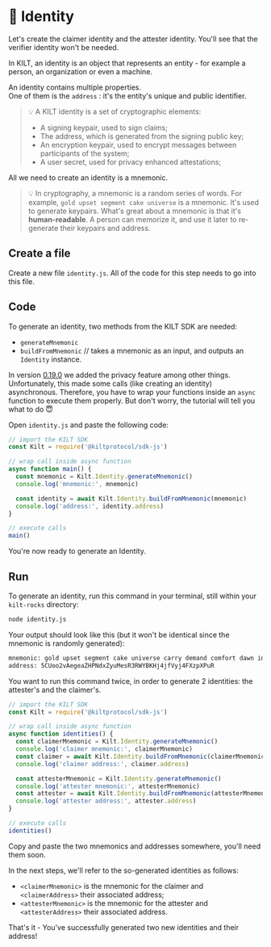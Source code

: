 # 👤 Identity

Let's create the <span class="label-role claimer">claimer</span> identity and the <span class="label-role attester">attester</span> identity. You'll see that the <span class="label-role verifier">verifier</span> identity won't be needed.

In KILT, an identity is an object that represents an entity - for example a person, an organization or even a machine.

An identity contains multiple properties.  
One of them is the `address` : it's the entity's unique and public identifier.

> 💡 A KILT identity is a set of cryptographic elements:
>
> - A signing keypair, used to sign claims;
> - The address, which is generated from the signing public key;
> - An encryption keypair, used to encrypt messages between participants of the system;
> - A user secret, used for privacy enhanced attestations;

All we need to create an identity is a mnemonic.

> 💡 In cryptography, a mnemonic is a random series of words. For example, `gold upset segment cake universe` is a mnemonic. It's used to generate keypairs. What's great about a mnemonic is that it's **human-readable**. A person can memorize it, and use it later to re-generate their keypairs and address.

## Create a file

Create a new file `identity.js`.
All of the code for this step needs to go into this file.

## Code

To generate an identity, two methods from the KILT SDK are needed:

- `generateMnemonic`
- `buildFromMnemonic` // takes a mnemonic as an input, and outputs an `Identity` instance.

In version [0.19.0](https://github.com/KILTprotocol/sdk-js/releases/tag/0.19.0) we added the privacy feature among other things. Unfortunately, this made some calls (like creating an identity) asynchronous. Therefore, you have to wrap your functions inside an `async` function to execute them properly. But don't worry, the tutorial will tell you what to do 😇

Open `identity.js` and paste the following code:

<!-- copy and paste 🚧 1️⃣ identity_example from 1_identity.ts -->

<!-- IMPORTANT ❗️ Respect the UNCOMMENT-LINE and REMOVE-LINE comments -->

```javascript
// import the KILT SDK
const Kilt = require('@kiltprotocol/sdk-js')

// wrap call inside async function
async function main() {
  const mnemonic = Kilt.Identity.generateMnemonic()
  console.log('mnemonic:', mnemonic)

  const identity = await Kilt.Identity.buildFromMnemonic(mnemonic)
  console.log('address:', identity.address)
}

// execute calls
main()
```

You're now ready to generate an Identity.

## Run

To generate an identity, run this command in your terminal, still within your `kilt-rocks` directory:

```bash
node identity.js
```

Your output should look like this (but it won't be identical since the mnemonic is randomly generated):

```bash
mnemonic: gold upset segment cake universe carry demand comfort dawn invite element capital
address: 5CUoo2vAegeaZHPNdxZyuMesR3RWYBKHj4jfVyj4FXzpXPuR
```

You want to run this command twice, in order to generate 2 identities: the <span class="label-role attester">attester</span>'s and the <span class="label-role claimer">claimer</span>'s.

<!-- copy and paste 🚧 2️⃣ identities_example from 1_identity.ts -->

<!-- IMPORTANT ❗️ Respect the UNCOMMENT-LINE and REMOVE-LINE comments -->

```javascript
// import the KILT SDK
const Kilt = require('@kiltprotocol/sdk-js')

// wrap call inside async function
async function identities() {
  const claimerMnemonic = Kilt.Identity.generateMnemonic()
  console.log('claimer mnemonic:', claimerMnemonic)
  const claimer = await Kilt.Identity.buildFromMnemonic(claimerMnemonic)
  console.log('claimer address:', claimer.address)

  const attesterMnemonic = Kilt.Identity.generateMnemonic()
  console.log('attester mnemonic:', attesterMnemonic)
  const attester = await Kilt.Identity.buildFromMnemonic(attesterMnemonic)
  console.log('attester address:', attester.address)
}

// execute calls
identities()
```

Copy and paste the two mnemonics and addresses somewhere, you'll need them soon.

In the next steps, we'll refer to the so-generated identities as follows:

- `<claimerMnemonic>` is the mnemonic for the claimer and `<claimerAddress>` their associated address;
- `<attesterMnemonic>` is the mnemonic for the attester and `<attesterAddress>` their associated address.

That's it - You've successfully generated two new identities and their address!
